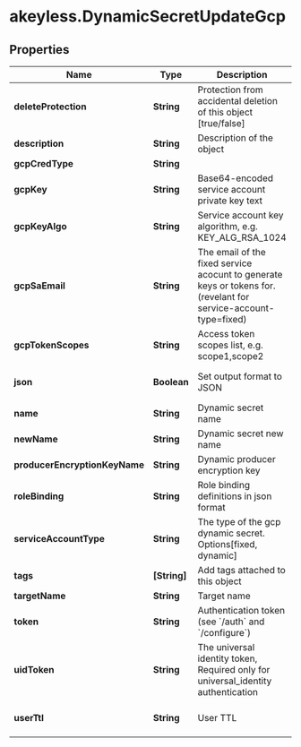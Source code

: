 # akeyless.DynamicSecretUpdateGcp

## Properties

Name | Type | Description | Notes
------------ | ------------- | ------------- | -------------
**deleteProtection** | **String** | Protection from accidental deletion of this object [true/false] | [optional] 
**description** | **String** | Description of the object | [optional] 
**gcpCredType** | **String** |  | [optional] 
**gcpKey** | **String** | Base64-encoded service account private key text | [optional] 
**gcpKeyAlgo** | **String** | Service account key algorithm, e.g. KEY_ALG_RSA_1024 | [optional] 
**gcpSaEmail** | **String** | The email of the fixed service acocunt to generate keys or tokens for. (revelant for service-account-type&#x3D;fixed) | [optional] 
**gcpTokenScopes** | **String** | Access token scopes list, e.g. scope1,scope2 | [optional] 
**json** | **Boolean** | Set output format to JSON | [optional] [default to false]
**name** | **String** | Dynamic secret name | 
**newName** | **String** | Dynamic secret new name | [optional] 
**producerEncryptionKeyName** | **String** | Dynamic producer encryption key | [optional] 
**roleBinding** | **String** | Role binding definitions in json format | [optional] 
**serviceAccountType** | **String** | The type of the gcp dynamic secret. Options[fixed, dynamic] | [default to &#39;fixed&#39;]
**tags** | **[String]** | Add tags attached to this object | [optional] 
**targetName** | **String** | Target name | [optional] 
**token** | **String** | Authentication token (see &#x60;/auth&#x60; and &#x60;/configure&#x60;) | [optional] 
**uidToken** | **String** | The universal identity token, Required only for universal_identity authentication | [optional] 
**userTtl** | **String** | User TTL | [optional] [default to &#39;60m&#39;]


